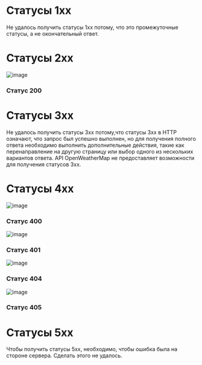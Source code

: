 # Статусы 1xx
Не удалось получить статусы 1xx потому, что это промежуточные статусы, а не окончательный ответ.

# Статусы 2xx
![image](https://github.com/11090012/modsen/assets/145377347/5e43e71b-2459-454e-82af-3e5286943752)
### Статус 200

# Статусы 3xx
Не удалось получить статусы 3xx потому,что статусы 3xx в HTTP означают, что запрос был успешно выполнен, но для получения полного ответа необходимо выполнить дополнительные действия, такие как перенаправление на другую страницу или выбор одного из нескольких вариантов ответа. API OpenWeatherMap не предоставляет возможности для получения статусов 3xx.

# Статусы 4xx
![image](https://github.com/11090012/modsen/assets/145377347/18d36c9a-0471-4368-b539-decb947fb60f)
### Статус 400
![image](https://github.com/11090012/modsen/assets/145377347/9068769e-0463-4825-a5de-6f68b174c65b)
### Статус 401
![image](https://github.com/11090012/modsen/assets/145377347/a4a4df05-8df6-434d-a4a8-525f0aa35011)
### Статус 404
![image](https://github.com/11090012/modsen/assets/145377347/5ec7a171-fef7-43d2-95a8-0720e4d40d28)
### Статус 405

# Статусы 5xx
Чтобы получить статусы 5xx, необходимо, чтобы ошибка была на стороне сервера. Сделать этого не удалось. 
